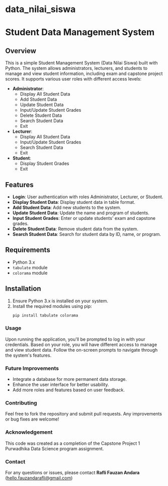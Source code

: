 # data_nilai_siswa
# Student Data Management System

## Overview
This is a simple Student Management System (Data Nilai Siswa) built with Python. The system allows administrators, lecturers, and students to manage and view student information, including exam and capstone project scores. It supports various user roles with different access levels:
- **Administrator**:
  - Display All Student Data
  - Add Student Data
  - Update Student Data
  - Input/Update Student Grades
  - Delete Student Data
  - Search Student Data
  - Exit
- **Lecturer**:
  - Display All Student Data
  - Input/Update Student Grades
  - Search Student Data
  - Exit
- **Student**:
  - Display Student Grades
  - Exit

## Features
- **Login**: User authentication with roles Administrator, Lecturer, or Student.
- **Display Student Data**: Display student data in table format.
- **Add Student Data**: Add new students to the system.
- **Update Student Data**: Update the name and program of students.
- **Input Student Grades**: Enter or update students' exam and capstone grades.
- **Delete Student Data**: Remove student data from the system.
- **Search Student Data**: Search for student data by ID, name, or program.

## Requirements
- Python 3.x
- `tabulate` module
- `colorama` module

## Installation
1. Ensure Python 3.x is installed on your system.
2. Install the required modules using pip:
   ```bash
   pip install tabulate colorama

### Usage
Upon running the application, you'll be prompted to log in with your credentials. Based on your role, you will have different access to manage and view student data. Follow the on-screen prompts to navigate through the system's features.

### Future Improvements
- Integrate a database for more permanent data storage.
- Enhance the user interface for better usability.
- Add more roles and features based on user feedback.

### Contributing
Feel free to fork the repository and submit pull requests. Any improvements or bug fixes are welcome!

### Acknowledgement
This code was created as a completion of the Capstone Project 1 Purwadhika Data Science program assignment.

### Contact
For any questions or issues, please contact **Rafli Fauzan Andara** (hello.fauzandarafli@gmail.com)
